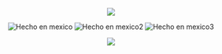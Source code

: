 <p align="center">
<img src="https://img.shields.io/badge/ECHO%20EN-MEXICO-SCRIPT?colorA=0000ff&colorB=CDCFD2&colorC=ff0000&style=for-the-badge">
</p>

<p align="center">
<img title="Hecho en mexico" src="https://img.shields.io/badge/Code-Termux Login-blue.svg">
<img title="Hecho en mexico2" src="https://img.shields.io/badge/Version-1.0-blue.svg">
<img title="Hecho en mexico3" src="https://img.shields.io/badge/Escrito En-Bash-blue.svg">
</p>


<p align="center">
<img src="https://i.ibb.co/55cTk6K/Sin-t-tulo23.png">
</p>
